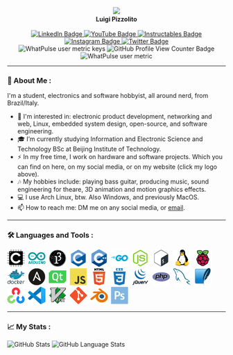 <div id="header" align="center" width="100%">
  <a href="https://www.luigipizzolito.com">
    <img src="https://www.luigipizzolito.com/assets/img/LP-Logo.png" width="100" />
  </a>
  <br />
  <b>Luigi Pizzolito</b>
  <br /><br />
  <div id="badges">
    <a href="https://linkedin.com/in/luigi-pizzolito-022275205">
      <img src="https://img.shields.io/badge/LinkedIn-blue?style=flat-square&logo=linkedin&logoColor=white" alt="LinkedIn Badge"/>
    </a>
    <a href="https://www.youtube.com/channel/UCtt9z7gzJLmMQ_8Hbl_jF0w">
      <img src="https://img.shields.io/badge/YouTube-red?style=flat-square&logo=youtube&logoColor=white" alt="YouTube Badge" />
    </a>
    <a href="https://www.instructables.com/member/Luigi+Pizzolito/">
      <img src="https://img.shields.io/badge/Instructables-orange?style=flat-square&logo=instructables&logoColor=white" alt="Instructables Badge" />
    </a>
    <a href="https://www.instagram.com/luigi.pizzolito/">
      <img src="https://img.shields.io/badge/Instagram-d63085?style=flat-square&logo=instagram&logoColor=white" alt="Instagram Badge" />
    </a>
    <a href="https://twitter.com/Luigi_Pizzolito">
      <img src="https://img.shields.io/badge/Twitter-blue?style=flat-square&logo=twitter&logoColor=white" alt="Twitter Badge"/>
    </a>
  </div>
  <div id="mini-stats">
    <img alt="WhatPulse user metric keys" src="https://img.shields.io/whatpulse/keys/user/1374975?color=2db7ac&label=Keyboard%20Keys&logo=linux&logoColor=white&style=flat-square">
    <img src="https://komarev.com/ghpvc/?username=Luigi-Pizzolito&color=074dcd&style=flat-square&label=GH Profile Views" alt="GitHub Profile View Counter Badge" />
    <img alt="WhatPulse user metric" src="https://img.shields.io/whatpulse/clicks/user/1374975?color=2db7ac&label=Mouse%20Clicks&logo=linux&logoColor=white&style=flat-square">
  </div>
</div>

---

### :speech_balloon: About Me :

I'm a student, electronics and software hobbyist, all around nerd, from Brazil/Italy.

<!-- - 🔭 I’m currently working on ... -->
- :toolbox: I'm interested in: electronic product development, networking and web, Linux, embedded system design, open-source, and software engineering.
- 🎓 I’m currently studying Information and Electronic Science and Technology BSc at Beijing Institute of Technology.
- ⚡ In my free time, I work on hardware and software projects. Which you can find on here, on my social media, or on my website (click my logo above).
- :notes: My hobbies include: playing bass guitar, producing music, sound engineering for theare, 3D animation and motion graphics effects.
- :computer: I use Arch Linux, btw. Also Windows, and previously MacOS.
- 📫 How to reach me: DM me on any social media, or [email](mailto:luigi.pizzolito@hotmail.com).

---

### :hammer_and_wrench: Languages and Tools :
<div id="tool-icons">
  <!-- Embedded -->
  <img src="https://raw.githubusercontent.com/devicons/devicon/master/icons/embeddedc/embeddedc-original.svg" title="Embedded C" alt="Embedded C" width="40" height="40"/>&nbsp;
  <img src="https://raw.githubusercontent.com/devicons/devicon/master/icons/arduino/arduino-original-wordmark.svg" title="Arduino" alt="Arduino" width="40" height="40"/>&nbsp;
  <img src="https://raw.githubusercontent.com/devicons/devicon/master/icons/processing/processing-original.svg" title="Processing" alt="Processing" width="40" height="40"/>&nbsp;
  <!-- Programming -->
  <img src="https://raw.githubusercontent.com/devicons/devicon/master/icons/c/c-original.svg" title="C" alt="C" width="40" height="40"/>&nbsp;
  <img src="https://raw.githubusercontent.com/devicons/devicon/master/icons/cplusplus/cplusplus-original.svg" title="C++" alt="C++" width="40" height="40"/>&nbsp;
  <img src="https://raw.githubusercontent.com/devicons/devicon/master/icons/go/go-original-wordmark.svg" title="Go" alt="Go" width="40" height="40"/>&nbsp;
  <img src="https://raw.githubusercontent.com/devicons/devicon/master/icons/nodejs/nodejs-original.svg" title="NodeJS" alt="NodeJS" width="40" height="40"/>&nbsp;
  <!-- Infrastructure -->
  <img src="https://raw.githubusercontent.com/devicons/devicon/master/icons/bash/bash-original.svg" title="Bash" alt="Bash" width="40" height="40"/>&nbsp;
  <img src="https://raw.githubusercontent.com/devicons/devicon/master/icons/linux/linux-original.svg" title="Linux" alt="Linux" width="40" height="40"/>&nbsp;
  <img src="https://raw.githubusercontent.com/devicons/devicon/master/icons/raspberrypi/raspberrypi-original.svg" title="Raspberry Pi" alt="Raspberry Pi" width="40" height="40"/>&nbsp;
  <img src="https://raw.githubusercontent.com/devicons/devicon/master/icons/docker/docker-original-wordmark.svg" title="Docker" alt="Docker" width="40" height="40"/>&nbsp;
  <img src="https://raw.githubusercontent.com/devicons/devicon/master/icons/ansible/ansible-original.svg" title="Ansible" alt="Ansible" width="40" height="40"/>&nbsp;
  <img src="https://raw.githubusercontent.com/devicons/devicon/master/icons/qt/qt-original.svg" title="Qt" alt="Qt" width="40" height="40"/>&nbsp;
  <!-- Web -->
  <img src="https://raw.githubusercontent.com/devicons/devicon/master/icons/javascript/javascript-original.svg" title="JavaScript" alt="JavaScript" width="40" height="40"/>&nbsp;
  <img src="https://raw.githubusercontent.com/devicons/devicon/master/icons/html5/html5-original-wordmark.svg" title="HTML5" alt="HTML5" width="40" height="40"/>&nbsp;
  <img src="https://raw.githubusercontent.com/devicons/devicon/master/icons/css3/css3-plain-wordmark.svg" title="CSS" alt="CSS" width="40" height="40"/>&nbsp;
  <img src="https://raw.githubusercontent.com/devicons/devicon/master/icons/jquery/jquery-original-wordmark.svg" title="jQuery" alt="jQuery" width="40" height="40"/>&nbsp;
  <img src="https://raw.githubusercontent.com/devicons/devicon/master/icons/php/php-original.svg" title="PHP" alt="PHP" width="40" height="40"/>&nbsp;
  <!-- DB + AI -->
  <img src="https://raw.githubusercontent.com/devicons/devicon/master/icons/mysql/mysql-original.svg" title="MySQL" alt="MySQL" width="40" height="40"/>&nbsp;
  <img src="https://raw.githubusercontent.com/devicons/devicon/master/icons/sqlite/sqlite-original.svg" title="SQlite" alt="SQlite" width="40" height="40"/>&nbsp;
  <img src="https://raw.githubusercontent.com/devicons/devicon/master/icons/opencv/opencv-original.svg" title="OpenCV" alt="OpenCV" width="40" height="40"/>&nbsp;
  <!-- Text Editors -->
  <img src="https://raw.githubusercontent.com/devicons/devicon/master/icons/vscode/vscode-original.svg" title="VSCode" alt="VSCode" width="40" height="40"/>&nbsp;
  <img src="https://raw.githubusercontent.com/devicons/devicon/master/icons/vim/vim-original.svg" title="Vim and NeoVim" alt="Vim and NeoVim" width="40" height="40"/>&nbsp;
  <img src="https://raw.githubusercontent.com/devicons/devicon/master/icons/git/git-original.svg" title="Git" alt="Git" width="40" height="40"/>&nbsp;
  <!-- Art -->
  <img src="https://raw.githubusercontent.com/devicons/devicon/master/icons/blender/blender-original.svg" title="Blender" alt="Blender" width="40" height="40"/>&nbsp;
  <img src="https://raw.githubusercontent.com/devicons/devicon/master/icons/photoshop/photoshop-plain.svg" title="Adobe Photoshop" alt="Adobe Photoshop" width="40" height="40"/>&nbsp;
</div>

---

### :chart_with_upwards_trend: My Stats :

![GitHub Stats](https://github-readme-stats.vercel.app/api?username=Luigi-Pizzolito&show_icons=true&count_private=true&include_all_commits=true&theme=transparent&icon_color=2db7ac&title_color=074dcd&text_color=808080&hide_border=true)
![GitHub Language Stats](https://github-readme-stats.vercel.app/api/top-langs/?username=Luigi-Pizzolito&layout=compact&count_private=true&langs_count=8&theme=transparent&icon_color=2db7ac&title_color=074dcd&text_color=808080&hide_border=true)

<!---
In future add list of website blog posts here too: see https://www.sitepoint.com/github-profile-readme/ 
---

### ⌨️ Blog Posts :

-->
<!---
In future add list of projects I'm happy with here too:
---

### 😎 Projects I'm Happy With :

[![IFTTT-Dash-Button](https://github-readme-stats.vercel.app/api/pin/?username=Luigi-Pizzolito&repo=IFTTT-Dash-Button&theme=transparent&icon_color=8b949e&title_color=8b949e&text_color=808080&hide_border=true)](https://github.com/Luigi-Pizzolito/IFTTT-Dash-Button)
-->
